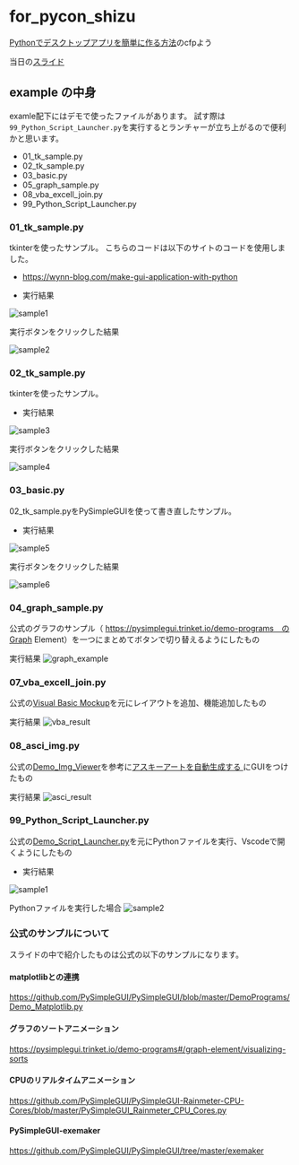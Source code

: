 # for_pycon_shizu
[Pythonでデスクトップアプリを簡単に作る方法](https://shizuoka.pycon.jp/session/dario_okazaki/)のcfpよう

当日の[スライド](https://speakerdeck.com/okajun35/pythondedesukutotupuapuriwojian-dan-nizuo-rufang-fa)

## example の中身
examle配下にはデモで使ったファイルがあります。
試す際は`99_Python_Script_Launcher.py`を実行するとランチャーが立ち上がるので便利かと思います。
 
- 01_tk_sample.py
- 02_tk_sample.py
- 03_basic.py
- 05_graph_sample.py
- 08_vba_excell_join.py
- 99_Python_Script_Launcher.py

### 01_tk_sample.py
tkinterを使ったサンプル。
こちらのコードは以下のサイトのコードを使用しました。
- https://wynn-blog.com/make-gui-application-with-python 

- 実行結果

![sample1](https://github.com/okajun35/for_pycon_shizu/blob/for_screenshot/example/sample_png/01_basic/1.png)

実行ボタンをクリックした結果

![sample2](https://github.com/okajun35/for_pycon_shizu/blob/for_screenshot/example/sample_png/01_basic/2.png)


### 02_tk_sample.py
tkinterを使ったサンプル。

- 実行結果

![sample3](https://github.com/okajun35/for_pycon_shizu/blob/for_screenshot/example/sample_png/01_basic/3.png)

実行ボタンをクリックした結果

![sample4](https://github.com/okajun35/for_pycon_shizu/blob/for_screenshot/example/sample_png/01_basic/4.png)


### 03_basic.py
02_tk_sample.pyをPySimpleGUIを使って書き直したサンプル。

- 実行結果

![sample5](https://github.com/okajun35/for_pycon_shizu/blob/for_screenshot/example/sample_png/01_basic/5.png)

実行ボタンをクリックした結果

![sample6](https://github.com/okajun35/for_pycon_shizu/blob/for_screenshot/example/sample_png/01_basic/6.png)

### 04_graph_sample.py
公式のグラフのサンプル（ https://pysimplegui.trinket.io/demo-programs　のGraph Element）を一つにまとめてボタンで切り替えるようにしたもの

実行結果
![graph_example](https://github.com/okajun35/for_pycon_shizu/blob/for_screenshot/example/sample_png/02_graph/graph_example.jpg)

### 07_vba_excell_join.py
公式の[Visual Basic Mockup](https://pysimplegui.trinket.io/demo-programs#/examples-for-reddit-posts/visual-basic-mockup)を元にレイアウトを追加、機能追加したもの

実行結果
![vba_result](https://github.com/okajun35/for_pycon_shizu/blob/for_screenshot/example/sample_png/03_vba/VBA_result.jpg)

### 08_asci_img.py
公式の[Demo_Img_Viewer](https://github.com/PySimpleGUI/PySimpleGUI/blob/master/DemoPrograms/Demo_Img_Viewer.py)を参考に[アスキーアートを自動生成する 
](https://tat-pytone.hatenablog.com/entry/2020/02/26/202205)にGUIをつけたもの

実行結果
![asci_result](https://github.com/okajun35/for_pycon_shizu/blob/for_screenshot/example/sample_png/04_asci/asci_example.png)


### 99_Python_Script_Launcher.py
公式の[Demo_Script_Launcher.py](https://github.com/PySimpleGUI/PySimpleGUI/blob/master/DemoPrograms/Demo_Script_Launcher.py)を元にPythonファイルを実行、Vscodeで開くようにしたもの

- 実行結果

![sample1](https://github.com/okajun35/for_pycon_shizu/blob/for_screenshot/example/sample_png/99_launcher/2.png)

Pythonファイルを実行した場合
![sample2](https://github.com/okajun35/for_pycon_shizu/blob/for_screenshot/example/sample_png/99_launcher/2.png)


### 公式のサンプルについて
スライドの中で紹介したものは公式の以下のサンプルになります。

#### matplotlibとの連携
https://github.com/PySimpleGUI/PySimpleGUI/blob/master/DemoPrograms/Demo_Matplotlib.py

#### グラフのソートアニメーション
https://pysimplegui.trinket.io/demo-programs#/graph-element/visualizing-sorts 

#### CPUのリアルタイムアニメーション
https://github.com/PySimpleGUI/PySimpleGUI-Rainmeter-CPU-Cores/blob/master/PySimpleGUI_Rainmeter_CPU_Cores.py

#### PySimpleGUI-exemaker
https://github.com/PySimpleGUI/PySimpleGUI/tree/master/exemaker


